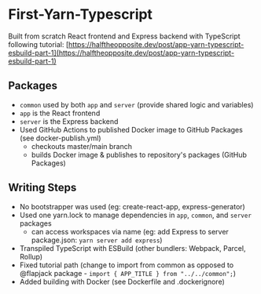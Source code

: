 # First-Yarn-Typescript
Built from scratch React frontend and Express backend with TypeScript following tutorial: [https://halftheopposite.dev/post/app-yarn-typescript-esbuild-part-1](https://halftheopposite.dev/post/app-yarn-typescript-esbuild-part-1)

## Packages
- `common` used by both `app` and `server` (provide shared logic and variables)
- `app` is the React frontend
- `server` is the Express backend
- Used GitHub Actions to published Docker image to GitHub Packages (see docker-publish.yml)
  - checkouts master/main branch
  - builds Docker image & publishes to repository's packages (GitHub Packages)

## Writing Steps
- No bootstrapper was used (eg: create-react-app, express-generator)
- Used one yarn.lock to manage dependencies in `app`, `common`, and `server` packages
  - can access workspaces via name (eg: add Express to server package.json: `yarn server add express`)
- Transpiled TypeScript with ESBuild (other bundlers: Webpack, Parcel, Rollup)
- Fixed tutorial path (change to import from common as opposed to @flapjack package - `import { APP_TITLE } from "../../common";`)
- Added building with Docker (see Dockerfile and .dockerignore)